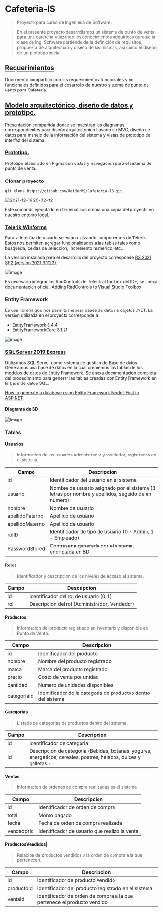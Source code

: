 # Cafeteria-IS
>Proyecto para curso de Ingeniería de Software. 

>En el presente proyecto desarrollamos un sistema de punto de venta para una cafetería utilizando los conocimientos adquiridos durante la clase de Ing. Software partiendo de la definición de requisitos, propuesta de arquitectura y diseño de las mismas, así como el diseño de un prototipo inicial. 

## [Requerimientos](https://docs.google.com/document/d/1sG8yo0S3KhbQsJgGiIOQJq9hIEQRfRCZqeJmT6Blb60/edit?usp=sharing)
Documento compartido con los requerimientos funcionales y no funcionales definidos para el desarrollo de nuestro sistema de punto de venta para Cafetería. 

## [Modelo arquitectónico, diseño de datos y prototipo.](https://docs.google.com/presentation/d/1ir-GeO6sYMTI_OfAWJf3rYoKQYfSAyVn/edit?usp=sharing&ouid=115022025169927677578&rtpof=true&sd=true) 
Presentación compartida donde se muestran los diagramas correspondientes para diseño arquitectónico basado en MVC, diseño de datos para manejo de la información del sistema y vistas de prototipo de interfaz del sistema.

### [Prototipo.](https://www.figma.com/file/zUVZWv2q62oWpfe07mtLVE/IngSoftware_Prototipo?node-id=0%3A1)
Prototipo elaborado en Figma con vistas y navegación para el sistema de punto de venta. 

### Clonar proyecto
`git clone https://github.com/HeiderVS/Cafeteria-IS.git`

![2021-12-16 20-02-32](https://user-images.githubusercontent.com/40531216/146476776-180fe739-4c63-48d4-b138-e0630bb6ad41.gif)

Este comando ejecutado en terminal nos creara una copia del proyecto en nuestro entorno local. 

### [Telerik Winforms](https://www.telerik.com/products/winforms.aspx)
Para la interfaz de usuario se estan utilizando componentes de Telerik. Estos nos permiten agregar funcionalidades a las tablas tales como busqueda, celdas de seleccion, incremento numerico, etc...

La version instalada para el desarrollo del proyecto corresponde [R3 2021 SP2 (version 2021.3.1123)](https://www.telerik.com/products/winforms.aspx).  

![image](https://user-images.githubusercontent.com/40531216/146474885-103b5102-75c2-4413-ac56-585bb2cfd8d4.png)

Es necesario integrar los RadControls de Telerik al toolbox del IDE, se anexa documentacion oficial. [Adding RadControls to Visual Studio Toolbox](https://docs.telerik.com/devtools/winforms/visual-studio-integration/adding-radcontrols-to-visual-studio-toolbox )

### Entity Framework 
Es una libreria que nos permite mapear bases de datos a objetos .NET. La version utilizada en el proyecto corresponde a 
* EntityFramework 6.4.4 
* EntityFrameworkCore 3.1.21

![image](https://user-images.githubusercontent.com/40531216/146665804-c2cece31-78cf-41c9-a2f7-2a6457e9b4c9.png)

### [SQL Server 2019 Express](https://www.microsoft.com/en-us/sql-server/sql-server-downloads) 
Utilizamos SQL Server como sistema de gestion de Base de datos. Generamos una base de datos en la cual crearemos las tablas de los modelos de datos de Entity Framework. Se anexa documentacion completa del procedimiento para generar las tablas creadas con Entity Framework en la base de datos SQL. 

[How to generate a database using Entity Framework Model-First in ASP.NET](https://www.linkedin.com/pulse/how-generate-database-using-entity-framework-aspnet-negron-montero/)

#### Diagrama de BD
![image](https://user-images.githubusercontent.com/40531216/146666608-baed54a3-37f4-4faa-87d5-57c52ce11815.png)

### Tablas

#### Usuarios

>Informacion de los usuarios administrador y vendedor, registrados en el sistema.

|Campo|Descripcion|
|---|---------|
|id|Identificador del usuario en el sistema|
|usuario|Nombre de usuario asignado por el sistema (3 letras por nombre y apellidos, seguido de un numero)|
|nombre|Nombre de usuario|
|apellidoPaterno|Apellido de usuario|
|apellidoMaterno|Apellido de usuario|
|rolID|Identificador de tipo de usuario (0 - Admin, 1 - Empleado)|
|PasswordStored|Contrasena generada por el sistema, encriptada en BD|

#### Roles 

>Identificador y descripcion de los niveles de acceso al sistema. 

|Campo|Descripcion|
|---|---------|
|id|Identificador del rol de usuario (0,1)|
|rol|Descripcion del rol (Administrador, Vendedor)|

#### Productos

> Informacion del producto registrado en inventario y disponible en Punto de Venta. 

|Campo|Descripcion|
|---|---------|
|id|Identificador del producto|
|nombre|Nombre del producto registrado|
|marca|Marca del producto registrado|
|precio|Costo de venta por unidad|
|cantidad|Numero de unidades disponibles|
|categoriaId|Identificador de la categoria de productos dentro del sistema|

#### Categorias

> Listado de categorias de productos dentro del sistema. 

|Campo|Descripcion|
|---|---------|
|id|Identificador de categoria|
|id|Descripcion de categoria (Bebidas, botanas, yogures, energeticos, cereales, postres, helados, dulces y galletas.)|

#### Ventas

> Informacion de ordenes de compra realizadas en el sistema

|Campo|Descripcion|
|---|---------|
|id|Identificador de orden de compra|
|total|Monto pagado|
|fecha|Fecha de orden de compra realizada|
|vendedorId|Identificador de usuario que realizo la venta|

#### ProductosVendidos|

> Relacion de productos vendidos y la orden de compra a la que pertenecen.

|Campo|Descripcion|
|---|---------|
|id|Identificador de producto vendido|
|productoId|Identificador del producto registrado en el sistema|
|ventaId|Identificador de orden de compra a la que pertenece el producto vendido|
 
